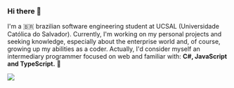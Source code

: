 ### Hi there 👋

I'm a 🇧🇷 brazilian software engineering student at UCSAL (Universidade Católica do Salvador). Currently, I'm working on my personal projects and seeking knowledge, especially about the enterprise world and, of course, growing up my abilities as a coder. Actually, I'd consider myself an intermediary programmer focused on web and familiar with: 
<strong>C#, JavaScript and TypeScript.</strong> 🎈

<img src="https://w.wallhaven.cc/full/k7/wallhaven-k7k6om.jpg"/></a>
